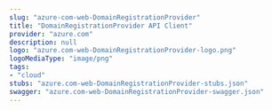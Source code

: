 ```yaml
---
slug: "azure-com-web-DomainRegistrationProvider"
title: "DomainRegistrationProvider API Client"
provider: "azure.com"
description: null
logo: "azure.com-web-DomainRegistrationProvider-logo.png"
logoMediaType: "image/png"
tags:
- "cloud"
stubs: "azure.com-web-DomainRegistrationProvider-stubs.json"
swagger: "azure.com-web-DomainRegistrationProvider-swagger.json"
---
```

